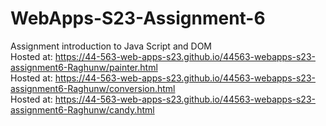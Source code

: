 
# WebApps-S23-Assignment-6
Assignment introduction to Java Script and DOM
<br>
Hosted at: https://44-563-web-apps-s23.github.io/44563-webapps-s23-assignment6-Raghunw/painter.html <br>
Hosted at: https://44-563-web-apps-s23.github.io/44563-webapps-s23-assignment6-Raghunw/conversion.html<br>
Hosted at: https://44-563-web-apps-s23.github.io/44563-webapps-s23-assignment6-Raghunw/candy.html<br>

